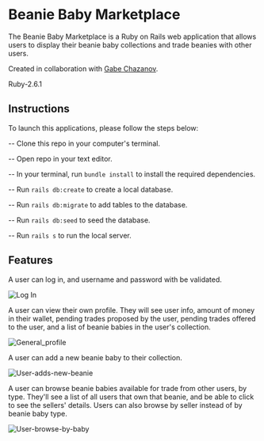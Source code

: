 # Beanie Baby Marketplace

The Beanie Baby Marketplace is a Ruby on Rails web application that allows users to display their beanie baby collections and trade beanies with other users.

Created in collaboration with [Gabe Chazanov](https://github.com/gabechaz).

Ruby-2.6.1

## Instructions

To launch this applications, please follow the steps below:

-- Clone this repo in your computer's terminal.

-- Open repo in your text editor.

-- In your terminal, run `bundle install` to install the required dependencies.

-- Run `rails db:create` to create a local database.

-- Run `rails db:migrate` to add tables to the database.

-- Run `rails db:seed` to seed the database.

-- Run `rails s` to run the local server.

## Features

A user can log in, and username and password with be validated.

![Log In](https://user-images.githubusercontent.com/70274658/112049781-756c9300-8b26-11eb-8691-b74e384ce433.gif)


A user can view their own profile. They will see user info, amount of money in their wallet, pending trades proposed by the user, pending trades offered to the user, and a list of beanie babies in the user's collection.  

![General_profile](https://user-images.githubusercontent.com/70274658/112049914-9d5bf680-8b26-11eb-9471-54109399808b.gif)


A user can add a new beanie baby to their collection.

![User-adds-new-beanie](https://user-images.githubusercontent.com/70274658/112050390-2e32d200-8b27-11eb-8df9-2725ef947f01.gif)


A user can browse beanie babies available for trade from other users, by type. They'll see a list of all users that own that beanie, and be able to click to see the sellers' details. Users can also browse by seller instead of by beanie baby type.

![User-browse-by-baby](https://user-images.githubusercontent.com/70274658/112050528-58848f80-8b27-11eb-902d-a701a6a69de4.gif)


